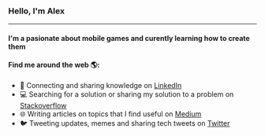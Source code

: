### Hello, I'm Alex
---
#### I'm a pasionate about mobile games and curently learning how to create them

#### Find me around the web 🌎:
- 💼 Connecting and sharing knowledge on <a href="https://www.linkedin.com">LinkedIn</a>
- 💻 Searching for a solution or sharing my solution to a problem on <a href="https://stackoverflow.com/">Stackoverflow</a>
- 🌐 Writing articles on topics that I find useful on <a href="https://medium.com/">Medium</a>
- 🐦 Tweeting updates, memes and sharing tech tweets on <a href="https://twitter.com">Twitter</a>
